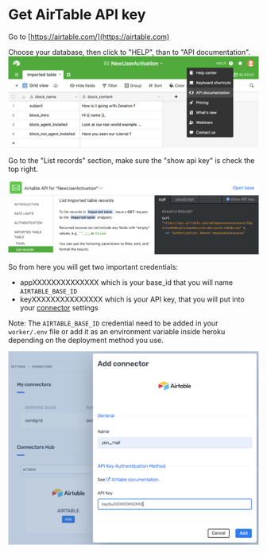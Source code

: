 # Get AirTable API key

Go to [https://airtable.com/](https://airtable.com)

Choose your database, then click to "HELP", than to "API documentation".
![help > API documentation](/doc/images/airtable-api-key-1.png)

Go to the "List records" section, make sure the "show api key" is check the top right.

![API key in the documentation](/doc/images/airtable-api-key-2.png)

So from here you will get two important credentials:

- appXXXXXXXXXXXXXX which is your base_id that you will name `AIRTABLE_BASE_ID`
- keyXXXXXXXXXXXXXXX which is your API key, that you will put into your [connector](https://app.zenaton.com/connectors) settings

Note: The `AIRTABLE_BASE_ID` credential need to be added in your `worker/.env` file or add it as an environment variable inside heroku depending on the deployment method you use.

![API key in the documentation](/doc/images/airtable-connector.png)
